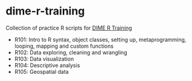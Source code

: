 # dime-r-training
Collection of practice R scripts for [DIME R Training](https://github.com/worldbank/dime-r-training)
- R101: Intro to R syntax, object classes, setting up, metaprogramming, looping, mapping and custom functions
- R102: Data exploring, cleaning and wrangling 
- R103: Data visualization
- R104: Descriptive analysis
- R105: Geospatial data
